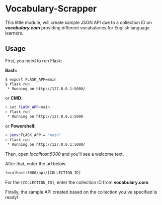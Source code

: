 
# Vocabulary-Scrapper

This little module, will create sample JSON API due to a collection ID on ***vocabulary.com*** providing different vocabularies for English language learners.

## Usage

First, you need to run Flask:

**Bash:**
```bash
$ export FLASK_APP=main
$ flask run
 * Running on http://127.0.0.1:5000/
```
or **CMD**:
```bash
> set FLASK_APP=main
> flask run
 * Running on http://127.0.0.1:5000
```
or **Powershell**:
```bash
> $env:FLASK_APP = "main"
> flask run
 * Running on http://127.0.0.1:5000/
```

Then, open *localhost:5000* and you'll see a welcome text.

After that, enter the url below:
```bash
localhost:5000/api/[COLLECTION_ID]
```
For the `[COLLECTION_ID]`, enter the collection ID from **vocabulary.com**.

Finally, the sample API created based on the collection you've specified is ready!
